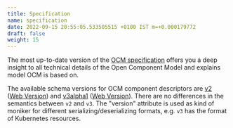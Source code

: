 ```yaml
---
title: Specification
name: specification
date: 2022-09-15 20:55:05.533505515 +0100 IST m=+0.000179772
draft: false
weight: 15
---
```


The most up-to-date version of the [OCM specification](https://github.com/open-component-model/ocm-spec/blob/main/README.md) offers you a deep insight to all technical details of the Open Component Model and explains model OCM is based on.

The available schema versions for OCM component descriptors are [v2](/schemas/component-descriptor-v2) ([Web Version](/docs/the-ocm-cli/spec/version-2)) and [v3alpha1](/schemas/component-descriptor-v3alpha1) ([Web Version](/docs/the-ocm-cli/spec/version-3)). There are no differences in the semantics between `v2` and `v3`. The "version" attribute is used as kind of moniker for different serializing/deserializing formats, e.g. `v3` has the format of Kubernetes resources.
